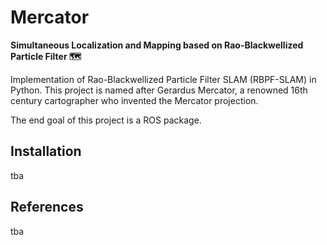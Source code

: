 # Mercator
**Simultaneous Localization and Mapping based on Rao-Blackwellized Particle Filter 🗺️**

Implementation of Rao-Blackwellized Particle Filter SLAM (RBPF-SLAM) in Python. This project is named after Gerardus Mercator, a renowned 16th century cartographer who invented the Mercator projection.

The end goal of this project is a ROS package.

## Installation

tba

## References

tba